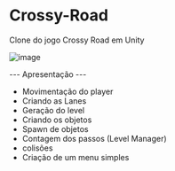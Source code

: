 # Crossy-Road
Clone do jogo Crossy Road em Unity


![image](https://user-images.githubusercontent.com/96905065/155400455-cb5135fd-25de-4de5-a414-ff8aa6f09db7.png)

--- Apresentação ---

* Movimentação do player
* Criando as Lanes
* Geração do level
* Criando os objetos
* Spawn de objetos
* Contagem dos passos (Level Manager)
* colisões
* Criação de um menu simples
